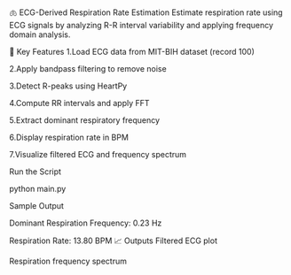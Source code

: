 🫁 ECG-Derived Respiration Rate Estimation
Estimate respiration rate using ECG signals by analyzing R-R interval variability and applying frequency domain analysis.

📌 Key Features
1.Load ECG data from MIT-BIH dataset (record 100)

2.Apply bandpass filtering to remove noise

3.Detect R-peaks using HeartPy

4.Compute RR intervals and apply FFT

5.Extract dominant respiratory frequency

6.Display respiration rate in BPM

7.Visualize filtered ECG and frequency spectrum


Run the Script

python main.py

Sample Output

Dominant Respiration Frequency: 0.23 Hz

Respiration Rate: 13.80 BPM
📈 Outputs
Filtered ECG plot

Respiration frequency spectrum

